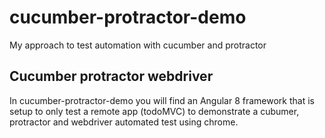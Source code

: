 # cucumber-protractor-demo
My approach to test automation with cucumber and protractor

## Cucumber protractor webdriver

In cucumber-protractor-demo you will find an Angular 8 framework that is setup to only test a remote app (todoMVC) to demonstrate a cubumer, protractor and webdriver automated test using chrome. 